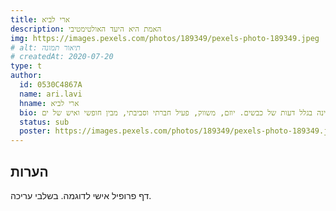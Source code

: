 ```yaml
---
title: ארי לביא
description: האמת היא היעד האולטימטיבי
img: https://images.pexels.com/photos/189349/pexels-photo-189349.jpeg
# alt: תיאור תמונה
# createdAt: 2020-07-20
type: t
author:
  id: 0530C4867A
  name: ari.lavi
  hname: ארי לביא
  bio: אריות לא מאבדים שינה בגלל דעות של כבשים. יוזם, משווק, פעיל חברתי וסביבתי, מבין חופשי ואיש של ים.
  status: sub
  poster: https://images.pexels.com/photos/189349/pexels-photo-189349.jpeg
---
```


## הערות

דף פרופיל אישי לדוגמה. בשלבי עריכה.
